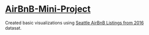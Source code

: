 # [AirBnB-Mini-Project](https://public.tableau.com/app/profile/dima.musa/viz/AirBnBMiniProject_16838793519730/Dashboard1?publish=yes)

Created basic visualizations using [Seattle AirBnB Listings from 2016](https://www.kaggle.com/datasets/alexanderfreberg/airbnb-listings-2016-dataset/versions/1?resource=download.) datasat.
